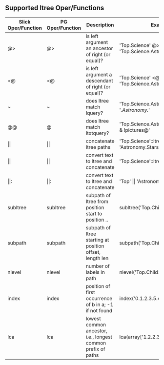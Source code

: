 Supported ltree Oper/Functions
------------------------------

| Slick Oper/Function | PG Oper/Function |        Description            |            Example              | Result |
| ------------------- | ---------------- | ----------------------------- | ------------------------------- | ------ |
| @&gt;               | @&gt;            | is left argument an ancestor of right (or equal)? | 'Top.Science' @&gt; 'Top.Science.Astronomy'  | t    |
| &lt;@               | &lt;@            | is left argument a descendant of right (or equal)? | 'Top.Science' &lt;@ 'Top.Science.Astronomy' | f	   |
| ~                   | ~                | does ltree match lquery?      | 'Top.Science.Astronomy' ~ '*.Astronomy.*' | f 		|
| @@                  | @                | does ltree match ltxtquery?   | 'Top.Science.Astronomy' @ 'Astro* & !pictures@' | f	|
| &#124;&#124;        | &#124;&#124;     | concatenate ltree paths       | 'Top.Science'::ltree &#124;&#124; 'Astronomy.Stars'::ltree | 'Top.Science.Astronomy.Stars' |
| &#124;&#124;        | &#124;&#124;     | convert text to ltree and concatenate | 'Top.Science'::ltree &#124;&#124; 'Astronomy' | 'Top.Science.Astronomy' |
| &#124;&#124;:       | &#124;&#124;:    | convert text to ltree and concatenate | 'Top' &#124;&#124; 'Astronomy.Stars'::ltree | 'Top.Astronomy.Stars' |
| subltree            | subltree         | subpath of ltree from position start to position .. | subltree('Top.Child1.Child2',1,2) | Child1 |
| subpath             | subpath          | subpath of ltree starting at position offset, length len | subpath('Top.Child1.Child2',0,2) | Top.Child1 |
| nlevel              | nlevel           | number of labels in path      | nlevel('Top.Child1.Child2')     | 3      |
| index               | index            | position of first occurrence of b in a; -1 if not found | index('0.1.2.3.5.4.5.6.8.5.6.8','5.6') | 6 |
| lca                 | lca              | lowest common ancestor, i.e., longest common prefix of paths | lca(array['1.2.2.3'::ltree,'1.2.3']) | 1.2 |
